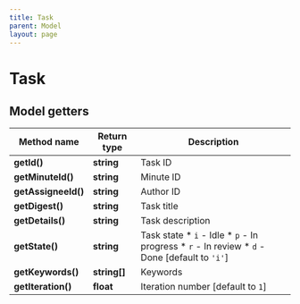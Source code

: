 ```yaml
---
title: Task
parent: Model
layout: page
---
```


# Task

## Model getters

Method name | Return type | Description
------------ | ------------- | -------------
**getId()** | **string** | Task ID
**getMinuteId()** | **string** | Minute ID
**getAssigneeId()** | **string** | Author ID
**getDigest()** | **string** | Task title
**getDetails()** | **string** | Task description
**getState()** | **string** | Task state    * `i` - Idle   * `p` - In progress   * `r` - In review   * `d` - Done [default to `'i'`]
**getKeywords()** | **string[]** | Keywords
**getIteration()** | **float** | Iteration number [default to `1`]

